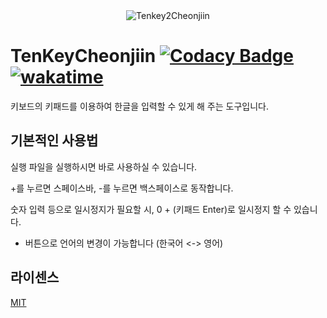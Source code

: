 <div align="center">
<img src="https://github.com/soumt-r/TenKeyCheonjiin/blob/master/Tk2Cj.png?raw=true" alt="Tenkey2Cheonjiin" width="auto">
</div>

# TenKeyCheonjiin [![Codacy Badge](https://api.codacy.com/project/badge/Grade/3882890b72bd4d80a9743804e9b491f8)](https://app.codacy.com/gh/soumt-r/TenKeyCheonjiin?utm_source=github.com&utm_medium=referral&utm_content=soumt-r/TenKeyCheonjiin&utm_campaign=Badge_Grade_Settings)[![wakatime](https://wakatime.com/badge/github/soumt-r/TenKeyCheonjiin.svg)](https://wakatime.com/badge/github/soumt-r/TenKeyCheonjiin)

키보드의 키패드를 이용하여 한글을 입력할 수 있게 해 주는 도구입니다.

## 기본적인 사용법

실행 파일을 실행하시면 바로 사용하실 수 있습니다.

+를 누르면 스페이스바, -를 누르면 백스페이스로 동작합니다.

숫자 입력 등으로 일시정지가 필요할 시, 0 + (키패드 Enter)로 일시정지 할 수 있습니다.

* 버튼으로 언어의 변경이 가능합니다 (한국어 <-> 영어)

## 라이센스

[MIT](https://choosealicense.com/licenses/mit/)
